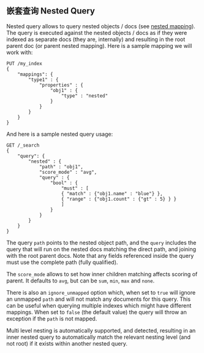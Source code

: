 ## 嵌套查询 Nested Query

Nested query allows to query nested objects / docs (see [nested mapping](nested.html)). The query is executed against the nested objects / docs as if they were indexed as separate docs (they are, internally) and resulting in the root parent doc (or parent nested mapping). Here is a sample mapping we will work with:
    
    
    PUT /my_index
    {
        "mappings": {
            "type1" : {
                "properties" : {
                    "obj1" : {
                        "type" : "nested"
                    }
                }
            }
        }
    }

And here is a sample nested query usage:
    
    
    GET /_search
    {
        "query": {
            "nested" : {
                "path" : "obj1",
                "score_mode" : "avg",
                "query" : {
                    "bool" : {
                        "must" : [
                        { "match" : {"obj1.name" : "blue"} },
                        { "range" : {"obj1.count" : {"gt" : 5} } }
                        ]
                    }
                }
            }
        }
    }

The query `path` points to the nested object path, and the `query` includes the query that will run on the nested docs matching the direct path, and joining with the root parent docs. Note that any fields referenced inside the query must use the complete path (fully qualified).

The `score_mode` allows to set how inner children matching affects scoring of parent. It defaults to `avg`, but can be `sum`, `min`, `max` and `none`.

There is also an `ignore_unmapped` option which, when set to `true` will ignore an unmapped `path` and will not match any documents for this query. This can be useful when querying multiple indexes which might have different mappings. When set to `false` (the default value) the query will throw an exception if the `path` is not mapped.

Multi level nesting is automatically supported, and detected, resulting in an inner nested query to automatically match the relevant nesting level (and not root) if it exists within another nested query.
